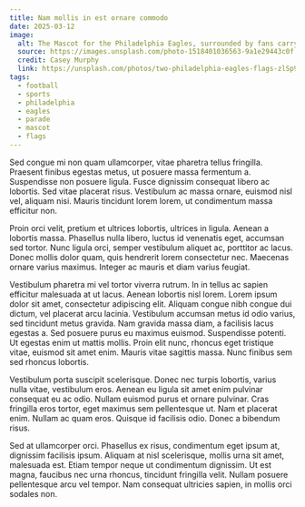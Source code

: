 ```yaml
---
title: Nam mollis in est ornare commodo
date: 2025-03-12
image:
  alt: The Mascot for the Philadelphia Eagles, surrounded by fans carrying Eagles flags
  source: https://images.unsplash.com/photo-1518401036563-9a1e29443c0f
  credit: Casey Murphy
  link: https://unsplash.com/photos/two-philadelphia-eagles-flags-zlSp94lcSFc
tags:
  - football
  - sports
  - philadelphia
  - eagles
  - parade
  - mascot
  - flags
---
```


Sed congue mi non quam ullamcorper, vitae pharetra tellus fringilla. Praesent finibus egestas metus, ut posuere massa fermentum a. Suspendisse non posuere ligula. Fusce dignissim consequat libero ac lobortis. Sed vitae placerat risus. Vestibulum ac massa ornare, euismod nisl vel, aliquam nisi. Mauris tincidunt lorem lorem, ut condimentum massa efficitur non.

Proin orci velit, pretium et ultrices lobortis, ultrices in ligula. Aenean a lobortis massa. Phasellus nulla libero, luctus id venenatis eget, accumsan sed tortor. Nunc ligula orci, semper vestibulum aliquet ac, porttitor ac lacus. Donec mollis dolor quam, quis hendrerit lorem consectetur nec. Maecenas ornare varius maximus. Integer ac mauris et diam varius feugiat.

Vestibulum pharetra mi vel tortor viverra rutrum. In in tellus ac sapien efficitur malesuada at ut lacus. Aenean lobortis nisl lorem. Lorem ipsum dolor sit amet, consectetur adipiscing elit. Aliquam congue nibh congue dui dictum, vel placerat arcu lacinia. Vestibulum accumsan metus id odio varius, sed tincidunt metus gravida. Nam gravida massa diam, a facilisis lacus egestas a. Sed posuere purus eu maximus euismod. Suspendisse potenti. Ut egestas enim ut mattis mollis. Proin elit nunc, rhoncus eget tristique vitae, euismod sit amet enim. Mauris vitae sagittis massa. Nunc finibus sem sed rhoncus lobortis.

Vestibulum porta suscipit scelerisque. Donec nec turpis lobortis, varius nulla vitae, vestibulum eros. Aenean eu ligula sit amet enim pulvinar consequat eu ac odio. Nullam euismod purus et ornare pulvinar. Cras fringilla eros tortor, eget maximus sem pellentesque ut. Nam et placerat enim. Nullam ac quam eros. Quisque id facilisis odio. Donec a bibendum risus.

Sed at ullamcorper orci. Phasellus ex risus, condimentum eget ipsum at, dignissim facilisis ipsum. Aliquam at nisl scelerisque, mollis urna sit amet, malesuada est. Etiam tempor neque ut condimentum dignissim. Ut est magna, faucibus nec urna rhoncus, tincidunt fringilla velit. Nullam posuere pellentesque arcu vel tempor. Nam consequat ultricies sapien, in mollis orci sodales non.
